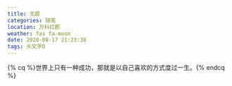 ```yaml
---
title: 无题
categories: 随笔
location: 万科红郡
weather: fas fa-moon
date: 2020-08-17 21:23:38
tags: 头文字D
---
```

{% cq %}世界上只有一种成功，那就是以自己喜欢的方式度过一生。{% endcq %}